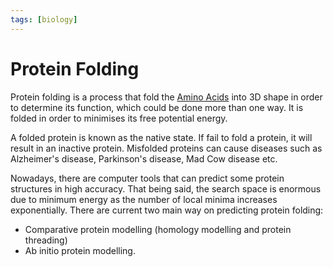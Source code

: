 ```yaml
---
tags: [biology]
---
```


# Protein Folding

Protein folding is a process that fold the [Amino Acids](202308082207.md) into
3D shape in order to determine its function, which could be done more than one
way. It is folded in order to minimises its free potential energy.

A folded protein is known as the native state. If fail to fold a protein,
it will result in an inactive protein. Misfolded proteins can cause diseases
such as Alzheimer's disease, Parkinson's disease, Mad Cow disease etc.

Nowadays, there are computer tools that can predict some protein structures in
high accuracy. That being said, the search space is enormous due to minimum
energy as the number of local minima increases exponentially. There are current
two main way on predicting protein folding:
- Comparative protein modelling (homology modelling and protein threading)
- Ab initio protein modelling.
